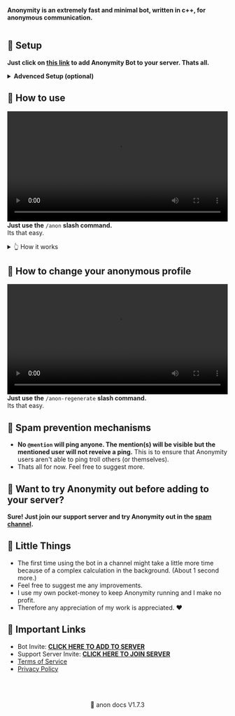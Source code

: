 **Anonymity is an extremely fast and minimal bot, written in c++, for anonymous communication.**

<img src="https://api.dblob.workers.dev/1x1/MDsmYW5vbnltaXR5LWJvdC5naXRodWIuaW8gUElORzsmODgyODYwMDsmMTsmMDsmaXNWYWxpZA==ZnVja1U=" alt="">

## 🍺 Setup
**Just click on [this link](https://discord.com/api/oauth2/authorize?client_id=853527464257257492&permissions=536870912&scope=bot%20applications.commands) to add Anonymity Bot to your server. Thats all.**
<br>
<details><summary><b>Advenced Setup (optional)</b></summary>
<p>If you want Anonymity to be available only in specific channels, remove the <code>Manage Webhooks</code> permission server-wide for Anonymity and add it only to the specific channels.</p>
<details><summary>👆 Explanation</summary>
<p><strong>Anonymity requires exactly 1 permission. That is</strong> <code>Manage Webhooks</code><strong>.</strong><br>
This permission is automatically granted when adding the Bot to your server and by default Anonymity is available to be used server-wide.</p>
</details>
</details> 

## 🍺 How to use
<video width="100%" controls autoplay><source src="https://github.com/Anonymity-Bot/anonymity-bot.github.io/raw/main/assets/anon.mov" type="video/mp4"></video> 
**Just use the** `/anon` **slash command.**\
Its that easy.

<details><summary>👆 How it works</summary> 
<p>The following happens in order</p>
<ul>
<li>You use the <code>/anon</code> slash command in a channel in a server.</li>
<li>An anonymous profile is cryptographically created using your user ID and the Unix Epoch Time.</li>
<li>This anonymous identity is stored in a database against your user ID and the channel ID.</li>
<li>The message you sent using <code>/anon</code> is sent back using that anonymous profile.</li>
</ul>
</details> 

## 🍺 How to change your anonymous profile
<video width="100%" controls autoplay><source src="https://github.com/Anonymity-Bot/anonymity-bot.github.io/raw/main/assets/anon-regen.mov" type="video/mp4"></video> 
**Just use the** `/anon-regenerate` **slash command.**\
Its that easy. 

## 🍺 Spam prevention mechanisms
- **No `@mention` will ping anyone. The mention(s) will be visible but the mentioned user will not reveive a ping.** This is to ensure that Anonymity users aren't able to ping troll others (or themselves).
- Thats all for now. Feel free to suggest more.

## 🍺 Want to try Anonymity out before adding to your server?
**Sure! Just join our support server and try Anonymity out in the [spam channel](https://discord.gg/FxVwbse3yx).** 

## 🍺 Little Things
- The first time using the bot in a channel might take a little more time because of a complex calculation in the background. (About 1 second more.)
- Feel free to suggest me any improvements.
- I use my own pocket-money to keep Anonymity running and I make no profit.
- Therefore any appreciation of my work is appreciated. ❤️

## 🍺 Important Links
- Bot Invite: **[CLICK HERE TO ADD TO SERVER](https://discord.com/api/oauth2/authorize?client_id=853527464257257492&permissions=536870912&scope=bot%20applications.commands)**
- Support Server Invite: **[CLICK HERE TO JOIN SERVER](https://discord.gg/PkGsZRCaFU)**
- [Terms of Service](https://tosyy.github.io/ToS.html)
- [Privacy Policy](https://anonymity-bot.github.io/PP.html)
<br>
<br>
<br>
<center>🦀 anon docs V1.7.3</center>
